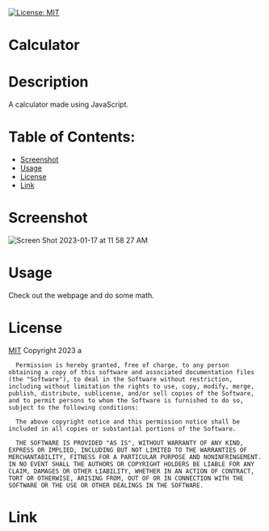 [![License: MIT](https://img.shields.io/badge/License-MIT-yellow.svg)](https://opensource.org/licenses/MIT)
  # Calculator
  
  # Description
  A calculator made using JavaScript.

  # Table of Contents:
  * [Screenshot](#screenshot)
  * [Usage](#usage)
  * [License](#license)
  * [Link](#link)

  # Screenshot
  ![Screen Shot 2023-01-17 at 11 58 27 AM](https://user-images.githubusercontent.com/110851664/212976059-e3af68c2-31a2-4cb7-b89a-d383ba819e0e.png)

  # Usage 
  Check out the webpage and do some math.

  # License
  [MIT](https://opensource.org/licenses/MIT)
  Copyright 2023 a

      Permission is hereby granted, free of charge, to any person obtaining a copy of this software and associated documentation files (the "Software"), to deal in the Software without restriction, including without limitation the rights to use, copy, modify, merge, publish, distribute, sublicense, and/or sell copies of the Software, and to permit persons to whom the Software is furnished to do so, subject to the following conditions:
        
      The above copyright notice and this permission notice shall be included in all copies or substantial portions of the Software.
        
      THE SOFTWARE IS PROVIDED "AS IS", WITHOUT WARRANTY OF ANY KIND, EXPRESS OR IMPLIED, INCLUDING BUT NOT LIMITED TO THE WARRANTIES OF MERCHANTABILITY, FITNESS FOR A PARTICULAR PURPOSE AND NONINFRINGEMENT. IN NO EVENT SHALL THE AUTHORS OR COPYRIGHT HOLDERS BE LIABLE FOR ANY CLAIM, DAMAGES OR OTHER LIABILITY, WHETHER IN AN ACTION OF CONTRACT, TORT OR OTHERWISE, ARISING FROM, OUT OF OR IN CONNECTION WITH THE SOFTWARE OR THE USE OR OTHER DEALINGS IN THE SOFTWARE.

  # Link
